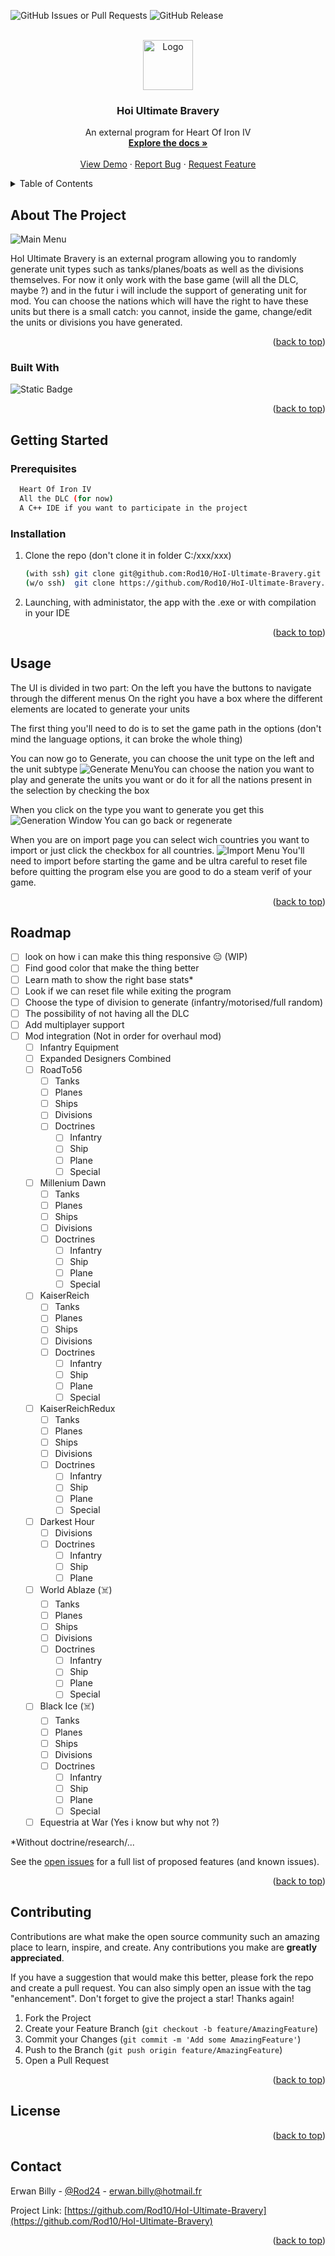 
<!-- Improved compatibility of back to top link: See: https://github.com/othneildrew/Best-README-Template/pull/73 -->
<a name="readme-top"></a>
<!--
*** Thanks for checking out the Best-README-Template. If you have a suggestion
*** that would make this better, please fork the repo and create a pull request
*** or simply open an issue with the tag "enhancement".
*** Don't forget to give the project a star!
*** Thanks again! Now go create something AMAZING! :D
-->

<!-- PROJECT SHIELDS -->
<!--
*** I'm using markdown "reference style" links for readability.
*** Reference links are enclosed in brackets [ ] instead of parentheses ( ).
*** See the bottom of this document for the declaration of the reference variables
*** for contributors-url, forks-url, etc. This is an optional, concise syntax you may use.
*** https://www.markdownguide.org/basic-syntax/#reference-style-links
-->

![GitHub Issues or Pull Requests](https://img.shields.io/github/issues-raw/Rod10/HoI-Ultimate-Bravery?style=for-the-badge)
![GitHub Release](https://img.shields.io/github/v/release/Rod10/HoI-Ultimate-Bravery?style=for-the-badge)



<!-- PROJECT LOGO -->
<br />
<div align="center">
  <a href="https://github.com/Rod10/HoI-Ultimate-Bravery">
    <img src="images/logo.png" alt="Logo" width="80" height="80">
  </a>

<h3 align="center">Hoi Ultimate Bravery</h3>

  <p align="center">
    An external program for Heart Of Iron IV
    <br />
    <a href="https://github.com/Rod10/HoI-Ultimate-Bravery"><strong>Explore the docs »</strong></a>
    <br />
    <br />
    <a href="https://github.com/Rod10/HoI-Ultimate-Bravery">View Demo</a>
    ·
    <a href="https://github.com/Rod10/HoI-Ultimate-Bravery/issues">Report Bug</a>
    ·
    <a href="https://github.com/Rod10/HoI-Ultimate-Bravery/issues">Request Feature</a>
  </p>
</div>



<!-- TABLE OF CONTENTS -->
<details>
  <summary>Table of Contents</summary>
  <ol>
    <li>
      <a href="#about-the-project">About The Project</a>
      <ul>
        <li><a href="#built-with">Built With</a></li>
      </ul>
    </li>
    <li>
      <a href="#getting-started">Getting Started</a>
      <ul>
        <li><a href="#prerequisites">Prerequisites</a></li>
        <li><a href="#installation">Installation</a></li>
      </ul>
    </li>
    <li><a href="#usage">Usage</a></li>
    <li><a href="#roadmap">Roadmap</a></li>
    <li><a href="#contributing">Contributing</a></li>
    <li><a href="#license">License</a></li>
    <li><a href="#contact">Contact</a></li>
    <li><a href="#acknowledgments">Acknowledgments</a></li>
  </ol>
</details>



<!-- ABOUT THE PROJECT -->
## About The Project

![Main Menu](https://cdn.discordapp.com/attachments/1212383699191070801/1281173605517885463/image.png?ex=66dac166&is=66d96fe6&hm=9a0d0bd1c4bc712195acf1c25a912c46ec0e1f99212f4f46c45eb1671e59248f&)

HoI Ultimate Bravery is an external program allowing you to randomly generate unit types such as tanks/planes/boats as well as the divisions themselves. For now it only work with the base game (will all the DLC, maybe ?) and in the futur i will include the support of generating unit for mod.
You can choose the nations which will have the right to have these units but there is a small catch: you cannot, inside the game, change/edit the units or divisions you have generated.

<p align="right">(<a href="#readme-top">back to top</a>)</p>



### Built With

![Static Badge](https://img.shields.io/badge/C%2B%2B-%2300599C?style=for-the-badge&logo=C%2B%2B)

<p align="right">(<a href="#readme-top">back to top</a>)</p>


<!-- GETTING STARTED -->
## Getting Started

### Prerequisites

```sh
  Heart Of Iron IV
  All the DLC (for now)
  A C++ IDE if you want to participate in the project
  ```

### Installation

1. Clone the repo (don't clone it in folder C:/xxx/xxx)
   ```sh
   (with ssh) git clone git@github.com:Rod10/HoI-Ultimate-Bravery.git
   (w/o ssh)  git clone https://github.com/Rod10/HoI-Ultimate-Bravery.git
   ```
2. Launching, with administator, the app with the .exe or with compilation in your IDE 

<p align="right">(<a href="#readme-top">back to top</a>)</p>



<!-- USAGE EXAMPLES -->
## Usage

The UI is divided in two part:
On the left you have the buttons to navigate through the different menus
On the right you have a box where the different elements are located to generate your units

The first thing you'll need to do is to set the game path in the options
(don't mind the language options, it can broke the whole thing)

You can now go to Generate, you can choose the unit type on the left and the unit subtype
![Generate Menu](https://cdn.discordapp.com/attachments/1212383699191070801/1212383709949337650/image.png?ex=66d9ab51&is=66d859d1&hm=83f43d4f345a73fcbf175f4708a8bd823332c7a9ac93e4f7e6a320ee3be3f189&)You can choose the nation you want to play and generate the units you want or do it for all the nations present in the selection by checking the box

When you click on the type you want to generate you get this
![Generation Window](https://cdn.discordapp.com/attachments/1212383699191070801/1212385828504997888/image.png?ex=66d9ad4a&is=66d85bca&hm=15b023aa03eee74c2c5c8ce2d7107faf885a336b708dddb40011d286acde2379&)
You can go back or regenerate

When you are on import page you can select wich countries you want to import or just click the checkbox for all countries.
![Import Menu](https://cdn.discordapp.com/attachments/1212383699191070801/1212401969868574810/image.png?ex=66d91392&is=66d7c212&hm=dd0e1b6bc3cca909f1a9fc0a1591cc2ac9fab5f3afb6212b010c529e35acd990&)
You'll need to import before starting the game and be ultra careful to reset file before quitting the program else you are good to do a steam verif of your game.

<!--_For more examples, please refer to the [Documentation](https://example.com)_-->

<p align="right">(<a href="#readme-top">back to top</a>)</p>



<!-- ROADMAP -->
## Roadmap

- [ ] look on how i can make this thing responsive 😑 (WIP)
- [ ] Find good color that make the thing better
- [ ] Learn math to show the right base stats*
- [ ] Look if we can reset file while exiting the program
- [ ] Choose the type of division to generate (infantry/motorised/full random)
- [ ] The possibility of not having all the DLC
- [ ] Add multiplayer support 
- [ ] Mod integration (Not in order for overhaul mod)
	- [ ] Infantry Equipment
	- [ ] Expanded Designers Combined
	- [ ] RoadTo56
		- [ ] Tanks
		- [ ] Planes
		- [ ] Ships
		- [ ] Divisions
		- [ ] Doctrines
			- [ ] Infantry
			- [ ] Ship
			- [ ] Plane
			- [ ] Special
	- [ ] Millenium Dawn
		- [ ] Tanks
		- [ ] Planes
		- [ ] Ships
		- [ ] Divisions
		- [ ] Doctrines
			- [ ] Infantry
			- [ ] Ship
			- [ ] Plane
			- [ ] Special
	- [ ] KaiserReich
		- [ ] Tanks
		- [ ] Planes
		- [ ] Ships
		- [ ] Divisions
		- [ ] Doctrines
			- [ ] Infantry
			- [ ] Ship
			- [ ] Plane
			- [ ] Special
	- [ ] KaiserReichRedux
		- [ ] Tanks
		- [ ] Planes
		- [ ] Ships
		- [ ] Divisions
		- [ ] Doctrines
			- [ ] Infantry
			- [ ] Ship
			- [ ] Plane
			- [ ] Special
	- [ ] Darkest Hour
		- [ ] Divisions
		- [ ] Doctrines
			- [ ] Infantry
			- [ ] Ship
			- [ ] Plane
	- [ ] World Ablaze (☠️)
		- [ ] Tanks
		- [ ] Planes
		- [ ] Ships
		- [ ] Divisions
		- [ ] Doctrines
			- [ ] Infantry
			- [ ] Ship
			- [ ] Plane
			- [ ] Special
	- [ ] Black Ice (☠️)
		- [ ] Tanks
		- [ ] Planes
		- [ ] Ships
		- [ ] Divisions
		- [ ] Doctrines
			- [ ] Infantry
			- [ ] Ship
			- [ ] Plane
			- [ ] Special
	- [ ] Equestria at War (Yes i know but why not ?)

*Without doctrine/research/...

See the [open issues](https://github.com/Rod10/HoI-Ultimate-Bravery/issues) for a full list of proposed features (and known issues).

<p align="right">(<a href="#readme-top">back to top</a>)</p>



<!-- CONTRIBUTING -->
## Contributing

Contributions are what make the open source community such an amazing place to learn, inspire, and create. Any contributions you make are **greatly appreciated**.

If you have a suggestion that would make this better, please fork the repo and create a pull request. You can also simply open an issue with the tag "enhancement".
Don't forget to give the project a star! Thanks again!

1. Fork the Project
2. Create your Feature Branch (`git checkout -b feature/AmazingFeature`)
3. Commit your Changes (`git commit -m 'Add some AmazingFeature'`)
4. Push to the Branch (`git push origin feature/AmazingFeature`)
5. Open a Pull Request

<p align="right">(<a href="#readme-top">back to top</a>)</p>



<!-- LICENSE -->
## License

<p align="right">(<a href="#readme-top">back to top</a>)</p>



<!-- CONTACT -->
## Contact

Erwan Billy - [@Rod24](https://twitter.com/Rod2448) - erwan.billy@hotmail.fr

Project Link: [https://github.com/Rod10/HoI-Ultimate-Bravery](https://github.com/Rod10/HoI-Ultimate-Bravery)

<p align="right">(<a href="#readme-top">back to top</a>)</p>

<!-- MARKDOWN LINKS & IMAGES -->
<!-- https://www.markdownguide.org/basic-syntax/#reference-style-links -->
[contributors-shield]: https://img.shields.io/github/contributors/github_username/repo_name.svg?style=for-the-badge
[contributors-url]: https://github.com/Rod10/HoI-Ultimate-Bravery/graphs/contributors
[forks-shield]: https://img.shields.io/github/forks/github_username/repo_name.svg?style=for-the-badge
[forks-url]: https://github.com/github_username/repo_name/network/members
[stars-shield]: https://img.shields.io/github/stars/github_username/repo_name.svg?style=for-the-badge
[stars-url]: https://github.com/github_username/repo_name/stargazers
[issues-shield]: https://img.shields.io/github/issues/github_username/repo_name.svg?style=for-the-badge
[issues-url]: https://github.com/github_username/repo_name/issues
[license-shield]: https://img.shields.io/github/license/github_username/repo_name.svg?style=for-the-badge
[license-url]: https://github.com/github_username/repo_name/blob/master/LICENSE.txt
[linkedin-shield]: https://img.shields.io/badge/-LinkedIn-black.svg?style=for-the-badge&logo=linkedin&colorB=555
[linkedin-url]: https://linkedin.com/in/linkedin_username
[product-screenshot]: images/screenshot.png
[Next.js]: https://img.shields.io/badge/next.js-000000?style=for-the-badge&logo=nextdotjs&logoColor=white
[Next-url]: https://nextjs.org/
[React.js]: https://img.shields.io/badge/React-20232A?style=for-the-badge&logo=react&logoColor=61DAFB
[React-url]: https://reactjs.org/
[Vue.js]: https://img.shields.io/badge/Vue.js-35495E?style=for-the-badge&logo=vuedotjs&logoColor=4FC08D
[Vue-url]: https://vuejs.org/
[Angular.io]: https://img.shields.io/badge/Angular-DD0031?style=for-the-badge&logo=angular&logoColor=white
[Angular-url]: https://angular.io/
[Svelte.dev]: https://img.shields.io/badge/Svelte-4A4A55?style=for-the-badge&logo=svelte&logoColor=FF3E00
[Svelte-url]: https://svelte.dev/
[Laravel.com]: https://img.shields.io/badge/Laravel-FF2D20?style=for-the-badge&logo=laravel&logoColor=white
[Laravel-url]: https://laravel.com
[Bootstrap.com]: https://img.shields.io/badge/Bootstrap-563D7C?style=for-the-badge&logo=bootstrap&logoColor=white
[Bootstrap-url]: https://getbootstrap.com
[JQuery.com]: https://img.shields.io/badge/jQuery-0769AD?style=for-the-badge&logo=jquery&logoColor=white
[JQuery-url]: https://jquery.com 
